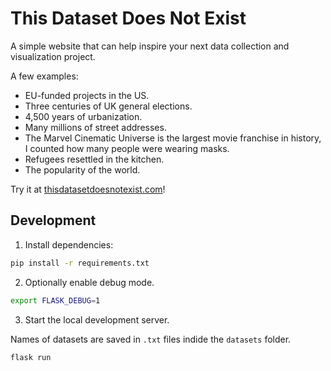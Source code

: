 # This Dataset Does Not Exist

A simple website that can help inspire your next data collection and visualization project.

A few examples:

- EU-funded projects in the US.
- Three centuries of UK general elections.
- 4,500 years of urbanization.
- Many millions of street addresses.
- The Marvel Cinematic Universe is the largest movie franchise in history, I counted how many people were wearing masks.
- Refugees resettled in the kitchen.
- The popularity of the world.

Try it at [thisdatasetdoesnotexist.com](https://thisdatasetdoesnotexist.com/)!

## Development

1. Install dependencies:

```sh
pip install -r requirements.txt
```

2. Optionally enable debug mode.

```sh
export FLASK_DEBUG=1
```

3. Start the local development server.

Names of datasets are saved in `.txt` files indide the `datasets` folder.

```sh
flask run
```
